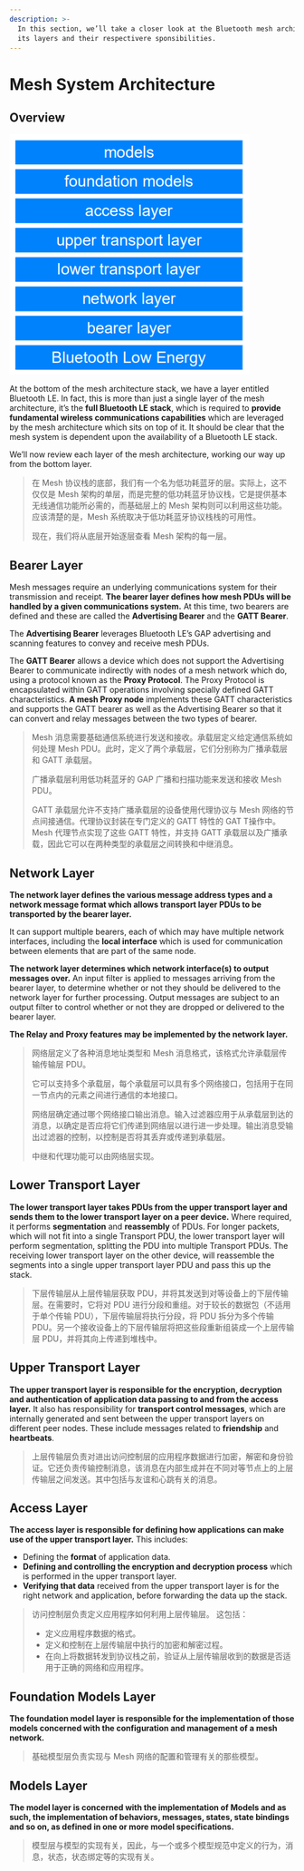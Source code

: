 ```yaml
---
description: >-
  In this section, we’ll take a closer look at the Bluetooth mesh architecture,
  its layers and their respectivere sponsibilities.
---
```


# Mesh System Architecture

## Overview

![The Bluetooth mesh architecture](../.gitbook/assets/mesh-system-architecture.png)

At the bottom of the mesh architecture stack, we have a layer entitled Bluetooth LE. In fact, this is more than just a single layer of the mesh architecture, it’s the **full Bluetooth LE stack**, which is required to **provide fundamental wireless communications capabilities** which are leveraged by the mesh architecture which sits on top of it. It should be clear that the mesh system is dependent upon the availability of a Bluetooth LE stack.

We’ll now review each layer of the mesh architecture, working our way up from the bottom layer.

> 在 Mesh 协议栈的底部，我们有一个名为低功耗蓝牙的层。实际上，这不仅仅是 Mesh 架构的单层，而是完整的低功耗蓝牙协议栈，它是提供基本无线通信功能所必需的，而基础层上的 Mesh 架构则可以利用这些功能。应该清楚的是，Mesh 系统取决于低功耗蓝牙协议栈栈的可用性。
>
> 现在，我们将从底层开始逐层查看 Mesh 架构的每一层。

## Bearer Layer

Mesh messages require an underlying communications system for their transmission and receipt. **The bearer layer defines how mesh PDUs will be handled by a given communications system.** At this time, two bearers are defined and these are called the **Advertising Bearer** and the **GATT Bearer**.

The **Advertising Bearer** leverages Bluetooth LE’s GAP advertising and scanning features to convey and receive mesh PDUs.

The **GATT Bearer** allows a device which does not support the Advertising Bearer to communicate indirectly with nodes of a mesh network which do, using a protocol known as the **Proxy Protocol**. The Proxy Protocol is encapsulated within GATT operations involving specially defined GATT characteristics. **A mesh Proxy node** implements these GATT characteristics and supports the GATT bearer as well as the Advertising Bearer so that it can convert and relay messages between the two types of bearer.

> Mesh 消息需要基础通信系统进行发送和接收。承载层定义给定通信系统如何处理 Mesh PDU。此时，定义了两个承载层，它们分别称为广播承载层和 GATT 承载层。
>
> 广播承载层利用低功耗蓝牙的 GAP 广播和扫描功能来发送和接收 Mesh PDU。
>
> GATT 承载层允许不支持广播承载层的设备使用代理协议与 Mesh 网络的节点间接通信。代理协议封装在专门定义的 GATT 特性的 GAT T操作中。Mesh 代理节点实现了这些 GATT 特性，并支持 GATT 承载层以及广播承载，因此它可以在两种类型的承载层之间转换和中继消息。

## Network Layer

**The network layer defines the various message address types and a network message format which allows transport layer PDUs to be transported by the bearer layer.**

It can support multiple bearers, each of which may have multiple network interfaces, including the **local interface** which is used for communication between elements that are part of the same node.

**The network layer determines which network interface\(s\) to output messages over.** An input filter is applied to messages arriving from the bearer layer, to determine whether or not they should be delivered to the network layer for further processing. Output messages are subject to an output filter to control whether or not they are dropped or delivered to the bearer layer.

**The Relay and Proxy features may be implemented by the network layer.**

> 网络层定义了各种消息地址类型和 Mesh 消息格式，该格式允许承载层传输传输层 PDU。
>
> 它可以支持多个承载层，每个承载层可以具有多个网络接口，包括用于在同一节点内的元素之间进行通信的本地接口。
>
> 网络层确定通过哪个网络接口输出消息。输入过滤器应用于从承载层到达的消息，以确定是否应将它们传递到网络层以进行进一步处理。输出消息受输出过滤器的控制，以控制是否将其丢弃或传递到承载层。
>
> 中继和代理功能可以由网络层实现。

## Lower Transport Layer

**The lower transport layer takes PDUs from the upper transport layer and sends them to the lower transport layer on a peer device.** Where required, it performs **segmentation** and **reassembly** of PDUs. For longer packets, which will not fit into a single Transport PDU, the lower transport layer will perform segmentation, splitting the PDU into multiple Transport PDUs. The receiving lower transport layer on the other device, will reassemble the segments into a single upper transport layer PDU and pass this up the stack.

> 下层传输层从上层传输层获取 PDU，并将其发送到对等设备上的下层传输层。在需要时，它将对 PDU 进行分段和重组。对于较长的数据包（不适用于单个传输 PDU），下层传输层将执行分段，将 PDU 拆分为多个传输 PDU。另一个接收设备上的下层传输层将把这些段重新组装成一个上层传输层 PDU，并将其向上传递到堆栈中。

## Upper Transport Layer

**The upper transport layer is responsible for the encryption, decryption and authentication of application data passing to and from the access layer.** It also has responsibility for **transport control messages**, which are internally generated and sent between the upper transport layers on different peer nodes. These include messages related to **friendship** and **heartbeats**.

> 上层传输层负责对进出访问控制层的应用程序数据进行加密，解密和身份验证。它还负责传输控制消息，该消息在内部生成并在不同对等节点上的上层传输层之间发送。其中包括与友谊和心跳有关的消息。

## Access Layer

**The access layer is responsible for defining how applications can make use of the upper transport layer.** This includes:

* Defining the **format** of application data. 
* **Defining and controlling the encryption and decryption process** which is performed in the upper transport layer. 
* **Verifying that data** received from the upper transport layer is for the right network and application, before forwarding the data up the stack.

> 访问控制层负责定义应用程序如何利用上层传输层。 这包括：
>
> * 定义应用程序数据的格式。
> * 定义和控制在上层传输层中执行的加密和解密过程。
> * 在向上将数据转发到协议栈之前，验证从上层传输层收到的数据是否适用于正确的网络和应用程序。

## Foundation Models Layer

**The foundation model layer is responsible for the implementation of those models concerned with the configuration and management of a mesh network.**

> 基础模型层负责实现与 Mesh 网络的配置和管理有关的那些模型。

## Models Layer

**The model layer is concerned with the implementation of Models and as such, the implementation of behaviors, messages, states, state bindings and so on, as defined in one or more model specifications.**

> 模型层与模型的实现有关，因此，与一个或多个模型规范中定义的行为，消息，状态，状态绑定等的实现有关。

